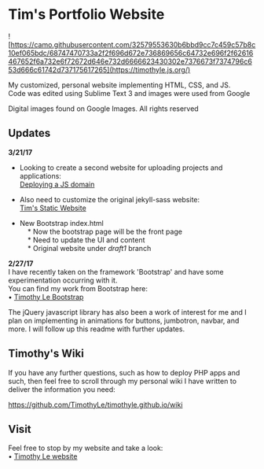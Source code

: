 # Tim's Portfolio Website

![https://camo.githubusercontent.com/32579553630b6bbd9cc7c459c57b8c10ef065bdc/68747470733a2f2f696d672e736869656c64732e696f2f62616467652f6a732e6f72672d646e732d6666623430302e7376673f7374796c653d666c61742d737175617265](https://timothyle.js.org/)

My customized, personal website implementing HTML, CSS, and JS.   
Code was edited using Sublime Text 3 and images were used from Google   

Digital images found on Google Images. All rights reserved  

## Updates
**3/21/17**  
* Looking to create a second website for uploading projects and applications:  
[Deploying a JS domain](https://dns.js.org/)    

* Also need to customize the original jekyll-sass website:  
[Tim's Static Website](http://tim-project.netlify.com/)   

* New Bootstrap index.html   
&nbsp;&nbsp;&nbsp; * Now the bootstrap page will be the front page  
&nbsp;&nbsp;&nbsp; * Need to update the UI and content   
&nbsp;&nbsp;&nbsp; * Original website under *draft1* branch  

**2/27/17**  
I have recently taken on the framework 'Bootstrap' and have some experimentation occurring with it.  
You can find my work from Bootstrap here:  
• [Timothy Le Bootstrap](https://timothyle.github.io/pages/page.html)   

The jQuery javascript library has also been a work of interest for me and I plan on implementing in animations for buttons, jumbotron, navbar, and more. I will follow up this readme with further updates.  

## Timothy's Wiki
If you have any further questions, such as how to deploy PHP apps and such, then feel free to scroll through my personal wiki I have written to deliver the information you need:  
  
https://github.com/TimothyLe/timothyle.github.io/wiki  

## Visit
Feel free to stop by my website and take a look:  
• [Timothy Le website](https://timothyle.github.io/) 
